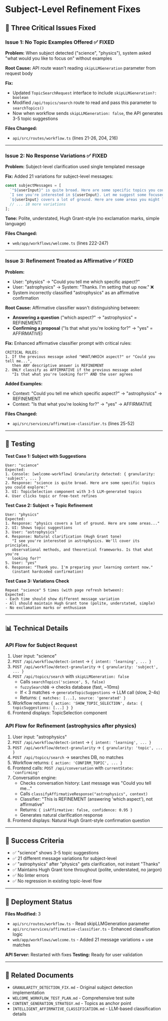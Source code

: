 # Subject-Level Refinement Fixes

## 🐛 Three Critical Issues Fixed

### Issue 1: No Topic Examples Offered ✅ FIXED
**Problem:** When subject detected ("science", "physics"), system asked "what would you like to focus on" without examples

**Root Cause:** API route wasn't reading `skipLLMGeneration` parameter from request body

**Fix:**
- Updated `TopicSearchRequest` interface to include `skipLLMGeneration?: boolean`
- Modified `/api/topics/search` route to read and pass this parameter to `searchTopics()`
- Now when workflow sends `skipLLMGeneration: false`, the API generates 3-5 topic suggestions

**Files Changed:**
- `api/src/routes/workflow.ts` (lines 21-26, 204, 216)

---

### Issue 2: No Response Variations ✅ FIXED
**Problem:** Subject-level clarification used single templated message

**Fix:** Added 21 variations for subject-level messages:
```typescript
const subjectMessages = [
  `"${userInput}" is quite broad. Here are some specific topics you could explore:`,
  `I see you're interested in ${userInput}. Let me suggest some focused topics:`,
  `${userInput} covers a lot of ground. Here are some areas you might like:`,
  // ... 18 more variations
];
```

**Tone:** Polite, understated, Hugh Grant-style (no exclamation marks, simple language)

**Files Changed:**
- `web/app/workflows/welcome.ts` (lines 222-247)

---

### Issue 3: Refinement Treated as Affirmative ✅ FIXED
**Problem:** 
- User: "physics" → "Could you tell me which specific aspect?"
- User: "astrophysics" → System: "Thanks. I'm setting that up now." ❌
- System incorrectly classified "astrophysics" as an affirmative confirmation

**Root Cause:** Affirmative classifier wasn't distinguishing between:
- **Answering a question** ("which aspect?" → "astrophysics" = REFINEMENT)
- **Confirming a proposal** ("Is that what you're looking for?" → "yes" = AFFIRMATIVE)

**Fix:** Enhanced affirmative classifier prompt with critical rules:
```
CRITICAL RULES:
1. If the previous message asked "WHAT/WHICH aspect?" or "Could you tell me...", 
   then ANY descriptive answer is REFINEMENT
2. ONLY classify as AFFIRMATIVE if the previous message asked 
   "Is that what you're looking for?" AND the user agrees
```

**Added Examples:**
- Context: "Could you tell me which specific aspect?" → "astrophysics" → REFINEMENT
- Context: "Is that what you're looking for?" → "yes" → AFFIRMATIVE

**Files Changed:**
- `api/src/services/affirmative-classifier.ts` (lines 25-52)

---

## 🧪 Testing

**Test Case 1: Subject with Suggestions**
```
User: "science"
Expected:
1. Console: [welcome-workflow] Granularity detected: { granularity: 'subject', ... }
2. Response: "science is quite broad. Here are some specific topics you could explore:"
3. UI: TopicSelection component with 3-5 LLM-generated topics
4. User clicks topic or free-text refines
```

**Test Case 2: Subject → Topic Refinement**
```
User: "physics"
Expected:
1. Response: "physics covers a lot of ground. Here are some areas..."
2. UI: Shows topic suggestions
3. User: "astrophysics"
4. Response: Natural clarification (Hugh Grant tone)
   "I see you're interested in astrophysics. We'll cover its principles, 
   observational methods, and theoretical frameworks. Is that what you're 
   looking for?"
5. User: "yes"
6. Response: "Thank you. I'm preparing your learning content now."
   (instant hardcoded confirmation)
```

**Test Case 3: Variations Check**
```
Repeat "science" 5 times (with page refresh between):
Expected:
- Each time should show different message variation
- All should maintain Hugh Grant tone (polite, understated, simple)
- No exclamation marks or enthusiasm
```

---

## 📊 Technical Details

### API Flow for Subject Request

1. User input: "science"
2. `POST /api/workflow/detect-intent` → `{ intent: 'learning', ... }`
3. `POST /api/workflow/detect-granularity` → `{ granularity: 'subject', ... }`
4. `POST /api/topics/search` with `skipLLMGeneration: false`
   - Calls `searchTopics('science', 5, false)`
   - `fuzzySearchDB` → checks database (fast, ~10ms)
   - If < 3 matches → `generateTopicSuggestions` → LLM call (slow, 2-4s)
   - Returns: `{ matches: [...], source: 'generated' }`
5. Workflow returns: `{ action: 'SHOW_TOPIC_SELECTION', data: { topicSuggestions: [...] } }`
6. Frontend displays: TopicSelection component

### API Flow for Refinement (astrophysics after physics)

1. User input: "astrophysics"
2. `POST /api/workflow/detect-intent` → `{ intent: 'learning', ... }`
3. `POST /api/workflow/detect-granularity` → `{ granularity: 'topic', ... }`
4. `POST /api/topics/search` → searches DB, no matches
5. Workflow returns: `{ action: 'CONFIRM_TOPIC', ... }`
6. Frontend calls: `POST /api/conversation` with `currentState: 'confirming'`
7. Conversation engine:
   - Checks conversation history: Last message was "Could you tell me..."
   - Calls `classifyAffirmativeResponse("astrophysics", context)`
   - Classifier: "This is REFINEMENT (answering 'which aspect'), not affirmative"
   - Returns: `{ isAffirmative: false, confidence: 0.95 }`
   - Generates natural clarification response
8. Frontend displays: Natural Hugh Grant-style confirmation question

---

## 🎯 Success Criteria

- ✅ "science" shows 3-5 topic suggestions
- ✅ 21 different message variations for subject-level
- ✅ "astrophysics" after "physics" gets clarification, not instant "Thanks"
- ✅ Maintains Hugh Grant tone throughout (polite, understated, no jargon)
- ✅ No linter errors
- ✅ No regression in existing topic-level flow

---

## 🚀 Deployment Status

**Files Modified:** 3
- `api/src/routes/workflow.ts` - Read skipLLMGeneration parameter
- `api/src/services/affirmative-classifier.ts` - Enhanced classification logic
- `web/app/workflows/welcome.ts` - Added 21 message variations + use matches

**API Server:** Restarted with fixes
**Testing:** Ready for user validation

---

## 📝 Related Documents

- `GRANULARITY_DETECTION_FIX.md` - Original subject detection implementation
- `WELCOME_WORKFLOW_TEST_PLAN.md` - Comprehensive test suite
- `CONTENT_GENERATION_STRATEGY.md` - Topics as anchor point
- `INTELLIGENT_AFFIRMATIVE_CLASSIFICATION.md` - LLM-based classification details

